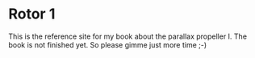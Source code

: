 # Rotor 1
This is the reference site for my book about the parallax propeller I.
                    The book is not finished yet.
                  So please gimme just more time ;-)

